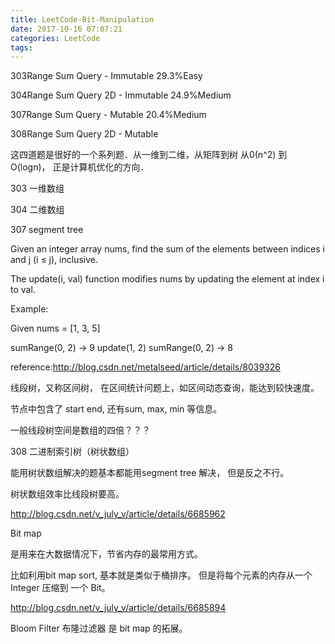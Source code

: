 ```yaml
---
title: LeetCode-Bit-Manipulation
date: 2017-10-16 07:07:21
categories: LeetCode
tags:
---
```


303Range Sum Query - Immutable   29.3%Easy

304Range Sum Query 2D - Immutable   24.9%Medium

307Range Sum Query - Mutable   20.4%Medium

308Range Sum Query 2D - Mutable   

这四道题是很好的一个系列题．从一维到二维，从矩阵到树 从0(n^2) 到 O(logn)， 正是计算机优化的方向．



303 一维数组

304 二维数组



307 segment tree

Given an integer array nums, find the sum of the elements between indices i and j (i ≤ j), inclusive.

The update(i, val) function modifies nums by updating the element at index i to val.

Example:

Given nums = [1, 3, 5]

sumRange(0, 2) -> 9
update(1, 2)
sumRange(0, 2) -> 8


reference:http://blog.csdn.net/metalseed/article/details/8039326

线段树，又称区间树， 在区间统计问题上，如区间动态查询，能达到较快速度。

节点中包含了 start end, 还有sum, max, min 等信息。

一般线段树空间是数组的四倍？？？











308 二进制索引树（树状数组）



能用树状数组解决的题基本都能用segment tree 解决， 但是反之不行。

树状数组效率比线段树要高。


http://blog.csdn.net/v_july_v/article/details/6685962

Bit map

是用来在大数据情况下，节省内存的最常用方式。

比如利用bit map sort, 基本就是类似于桶排序。 但是将每个元素的内存从一个Integer 压缩到 一个 Bit。



http://blog.csdn.net/v_july_v/article/details/6685894

Bloom Filter 布隆过滤器 是  bit map 的拓展。




